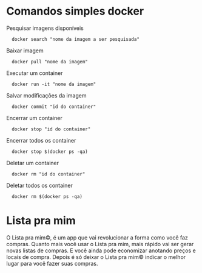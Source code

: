 # Comandos simples docker

Pesquisar imagens disponíveis
```
  docker search "nome da imagem a ser pesquisada"
```
Baixar imagem 
```
  docker pull "nome da imagem"
```
Executar um container

```
  docker run -it "nome da imagem"
```
Salvar modificações da imagem
```
  docker commit "id do container"
```
Encerrar um container
```
  docker stop "id do container"
```
Encerrar todos os container
```
  docker stop $(docker ps -qa)
```
Deletar um container
```
  docker rm "id do container"
```
Deletar todos os container
```
  docker rm $(docker ps -qa)
```

# Lista pra mim

  O Lista pra mim©, é um app que vai revolucionar a forma como você faz compras. Quanto mais você usar o Lista pra mim, mais rápido vai ser gerar novas listas de compras. E você ainda pode economizar anotando preços e locais de compra. Depois é só deixar o Lista pra mim© indicar o melhor lugar para você fazer suas compras.
